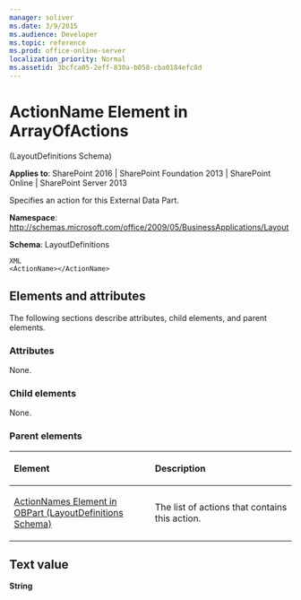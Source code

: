 ```yaml
---
manager: soliver
ms.date: 3/9/2015
ms.audience: Developer
ms.topic: reference
ms.prod: office-online-server
localization_priority: Normal
ms.assetid: 3bcfca05-2eff-830a-b058-cba0184efc8d
---
```


# ActionName Element in ArrayOfActions 

(LayoutDefinitions Schema)

**Applies to**: SharePoint 2016 | SharePoint Foundation 2013 | SharePoint Online | SharePoint Server 2013

Specifies an action for this External Data Part.

**Namespace**: http://schemas.microsoft.com/office/2009/05/BusinessApplications/Layout

**Schema**: LayoutDefinitions

```
XML
<ActionName></ActionName>
```

## Elements and attributes

The following sections describe attributes, child elements, and parent elements.

### Attributes

None.

### Child elements

None.

### Parent elements

<table>
<colgroup>
<col width="50%" />
<col width="50%" />
</colgroup>
<thead>
<tr class="header">
<th align="left"><p>Element</p></th>
<th align="left"><p>Description</p></th>
</tr>
</thead>
<tbody>
<tr class="odd">
<td align="left"><p><span sdata="link"><a href="actionnames-element-in-obpart-layoutdefinitions-schema.md">ActionNames Element in OBPart (LayoutDefinitions Schema)</a></span></p></td>
<td align="left"><p>The list of actions that contains this action.</p></td>
</tr>
</tbody>
</table>

## Text value

**String**








